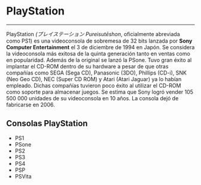 # PlayStation

---

PlayStation _(プレイステーション Pureisutēshon_, oficialmente abreviada como PS1) es una videoconsola de sobremesa de 32 bits lanzada por **Sony Computer Entertainment** el 3 de diciembre de 1994 en Japón. Se considera la videoconsola más exitosa de la quinta generación tanto en ventas como en popularidad. Además de la original se lanzó la PSone. Tuvo gran éxito al implantar el CD-ROM dentro de su hardware a pesar de que otras compañías como SEGA (Sega CD), Panasonic (3DO), Phillips (CD-i), SNK (Neo Geo CD), NEC (Super CD ROM) y Atari (Atari Jaguar) ya lo habían empleado. Dichas compañías tuvieron poco éxito al utilizar el CD-ROM como soporte para almacenar juegos. Se estima que Sony logró vender 105 500 000 unidades de su videoconsola en 10 años. La consola dejó de fabricarse en 2006.

## Consolas PlayStation
* PS1
* PSone
* PS2
* PS3
* PS4
* PSP
* PSVita
